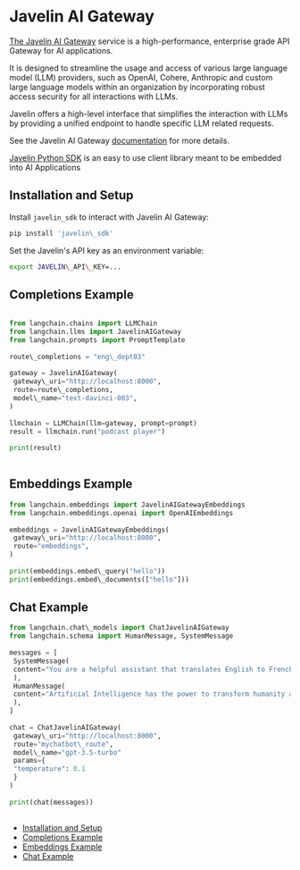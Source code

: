 # Javelin AI Gateway

[The Javelin AI Gateway](https://www.getjavelin.io) service is a high-performance, enterprise grade API Gateway for AI applications.

It is designed to streamline the usage and access of various large language model (LLM) providers,
such as OpenAI, Cohere, Anthropic and custom large language models within an organization by incorporating
robust access security for all interactions with LLMs.

Javelin offers a high-level interface that simplifies the interaction with LLMs by providing a unified endpoint
to handle specific LLM related requests.

See the Javelin AI Gateway [documentation](https://docs.getjavelin.io) for more details.

[Javelin Python SDK](https://www.github.com/getjavelin/javelin-python) is an easy to use client library meant to be embedded into AI Applications

## Installation and Setup[​](#installation-and-setup "Direct link to Installation and Setup")

Install `javelin_sdk` to interact with Javelin AI Gateway:

```sh
pip install 'javelin\_sdk'  

```

Set the Javelin's API key as an environment variable:

```sh
export JAVELIN\_API\_KEY=...  

```

## Completions Example[​](#completions-example "Direct link to Completions Example")

```python
  
from langchain.chains import LLMChain  
from langchain.llms import JavelinAIGateway  
from langchain.prompts import PromptTemplate  
  
route\_completions = "eng\_dept03"  
  
gateway = JavelinAIGateway(  
 gateway\_uri="http://localhost:8000",  
 route=route\_completions,  
 model\_name="text-davinci-003",  
)  
  
llmchain = LLMChain(llm=gateway, prompt=prompt)  
result = llmchain.run("podcast player")  
  
print(result)  
  

```

## Embeddings Example[​](#embeddings-example "Direct link to Embeddings Example")

```python
from langchain.embeddings import JavelinAIGatewayEmbeddings  
from langchain.embeddings.openai import OpenAIEmbeddings  
  
embeddings = JavelinAIGatewayEmbeddings(  
 gateway\_uri="http://localhost:8000",  
 route="embeddings",  
)  
  
print(embeddings.embed\_query("hello"))  
print(embeddings.embed\_documents(["hello"]))  

```

## Chat Example[​](#chat-example "Direct link to Chat Example")

```python
from langchain.chat\_models import ChatJavelinAIGateway  
from langchain.schema import HumanMessage, SystemMessage  
  
messages = [  
 SystemMessage(  
 content="You are a helpful assistant that translates English to French."  
 ),  
 HumanMessage(  
 content="Artificial Intelligence has the power to transform humanity and make the world a better place"  
 ),  
]  
  
chat = ChatJavelinAIGateway(  
 gateway\_uri="http://localhost:8000",  
 route="mychatbot\_route",  
 model\_name="gpt-3.5-turbo"  
 params={  
 "temperature": 0.1  
 }  
)  
  
print(chat(messages))  
  

```

- [Installation and Setup](#installation-and-setup)
- [Completions Example](#completions-example)
- [Embeddings Example](#embeddings-example)
- [Chat Example](#chat-example)
